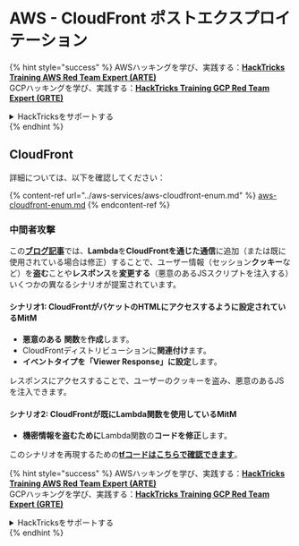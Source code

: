 # AWS - CloudFront ポストエクスプロイテーション

{% hint style="success" %}
AWSハッキングを学び、実践する：<img src="../../../.gitbook/assets/image (1).png" alt="" data-size="line">[**HackTricks Training AWS Red Team Expert (ARTE)**](https://training.hacktricks.xyz/courses/arte)<img src="../../../.gitbook/assets/image (1).png" alt="" data-size="line">\
GCPハッキングを学び、実践する：<img src="../../../.gitbook/assets/image (2).png" alt="" data-size="line">[**HackTricks Training GCP Red Team Expert (GRTE)**<img src="../../../.gitbook/assets/image (2).png" alt="" data-size="line">](https://training.hacktricks.xyz/courses/grte)

<details>

<summary>HackTricksをサポートする</summary>

* [**サブスクリプションプラン**](https://github.com/sponsors/carlospolop)を確認してください！
* **💬 [**Discordグループ**](https://discord.gg/hRep4RUj7f)または[**Telegramグループ**](https://t.me/peass)に参加するか、**Twitter** 🐦 [**@hacktricks\_live**](https://twitter.com/hacktricks\_live)**をフォローしてください。**
* **[**HackTricks**](https://github.com/carlospolop/hacktricks)および[**HackTricks Cloud**](https://github.com/carlospolop/hacktricks-cloud)のGitHubリポジトリにPRを提出してハッキングトリックを共有してください。**

</details>
{% endhint %}

## CloudFront

詳細については、以下を確認してください：

{% content-ref url="../aws-services/aws-cloudfront-enum.md" %}
[aws-cloudfront-enum.md](../aws-services/aws-cloudfront-enum.md)
{% endcontent-ref %}

### 中間者攻撃

この[**ブログ記事**](https://medium.com/@adan.alvarez/how-attackers-can-misuse-aws-cloudfront-access-to-make-it-rain-cookies-acf9ce87541c)では、**Lambda**を**CloudFrontを通じた通信**に追加（または既に使用されている場合は修正）することで、ユーザー情報（セッション**クッキー**など）を**盗む**ことや**レスポンス**を**変更する**（悪意のあるJSスクリプトを注入する）いくつかの異なるシナリオが提案されています。

#### シナリオ1: CloudFrontがバケットのHTMLにアクセスするように設定されているMitM

* **悪意のある** **関数**を**作成**します。
* CloudFrontディストリビューションに**関連付け**ます。
* **イベントタイプを「Viewer Response」に設定**します。

レスポンスにアクセスすることで、ユーザーのクッキーを盗み、悪意のあるJSを注入できます。

#### シナリオ2: CloudFrontが既にLambda関数を使用しているMitM

* **機密情報を盗むために**Lambda関数の**コードを修正**します。

このシナリオを再現するための[**tfコードはこちらで確認できます**](https://github.com/adanalvarez/AWS-Attack-Scenarios/tree/main)。

{% hint style="success" %}
AWSハッキングを学び、実践する：<img src="../../../.gitbook/assets/image (1).png" alt="" data-size="line">[**HackTricks Training AWS Red Team Expert (ARTE)**](https://training.hacktricks.xyz/courses/arte)<img src="../../../.gitbook/assets/image (1).png" alt="" data-size="line">\
GCPハッキングを学び、実践する：<img src="../../../.gitbook/assets/image (2).png" alt="" data-size="line">[**HackTricks Training GCP Red Team Expert (GRTE)**<img src="../../../.gitbook/assets/image (2).png" alt="" data-size="line">](https://training.hacktricks.xyz/courses/grte)

<details>

<summary>HackTricksをサポートする</summary>

* [**サブスクリプションプラン**](https://github.com/sponsors/carlospolop)を確認してください！
* **💬 [**Discordグループ**](https://discord.gg/hRep4RUj7f)または[**Telegramグループ**](https://t.me/peass)に参加するか、**Twitter** 🐦 [**@hacktricks\_live**](https://twitter.com/hacktricks\_live)**をフォローしてください。**
* **[**HackTricks**](https://github.com/carlospolop/hacktricks)および[**HackTricks Cloud**](https://github.com/carlospolop/hacktricks-cloud)のGitHubリポジトリにPRを提出してハッキングトリックを共有してください。**

</details>
{% endhint %}
